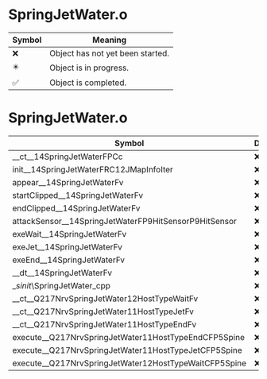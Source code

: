 # SpringJetWater.o
| Symbol | Meaning 
| ------------- | ------------- 
| :x: | Object has not yet been started. 
| :eight_pointed_black_star: | Object is in progress. 
| :white_check_mark: | Object is completed. 


# SpringJetWater.o
| Symbol | Decompiled? |
| ------------- | ------------- |
| __ct__14SpringJetWaterFPCc | :x: |
| init__14SpringJetWaterFRC12JMapInfoIter | :x: |
| appear__14SpringJetWaterFv | :x: |
| startClipped__14SpringJetWaterFv | :x: |
| endClipped__14SpringJetWaterFv | :x: |
| attackSensor__14SpringJetWaterFP9HitSensorP9HitSensor | :x: |
| exeWait__14SpringJetWaterFv | :x: |
| exeJet__14SpringJetWaterFv | :x: |
| exeEnd__14SpringJetWaterFv | :x: |
| __dt__14SpringJetWaterFv | :x: |
| __sinit_\SpringJetWater_cpp | :x: |
| __ct__Q217NrvSpringJetWater12HostTypeWaitFv | :x: |
| __ct__Q217NrvSpringJetWater11HostTypeJetFv | :x: |
| __ct__Q217NrvSpringJetWater11HostTypeEndFv | :x: |
| execute__Q217NrvSpringJetWater11HostTypeEndCFP5Spine | :x: |
| execute__Q217NrvSpringJetWater11HostTypeJetCFP5Spine | :x: |
| execute__Q217NrvSpringJetWater12HostTypeWaitCFP5Spine | :x: |
